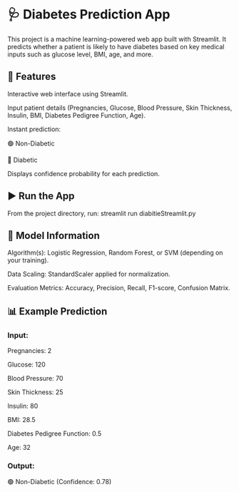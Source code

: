 # 🩺 Diabetes Prediction App

This project is a machine learning-powered web app built with Streamlit. It predicts whether a patient is likely to have diabetes based on key medical inputs such as glucose level, BMI, age, and more.

## 🚀 Features

Interactive web interface using Streamlit.

Input patient details (Pregnancies, Glucose, Blood Pressure, Skin Thickness, Insulin, BMI, Diabetes Pedigree Function, Age).

Instant prediction:

🟢 Non-Diabetic

🔴 Diabetic

Displays confidence probability for each prediction.

## ▶️ Run the App
From the project directory, run:
  streamlit run diabitieStreamlit.py

## 🧠 Model Information

Algorithm(s): Logistic Regression, Random Forest, or SVM (depending on your training).

Data Scaling: StandardScaler applied for normalization.

Evaluation Metrics: Accuracy, Precision, Recall, F1-score, Confusion Matrix.

## 📊 Example Prediction

### Input:

Pregnancies: 2

Glucose: 120

Blood Pressure: 70

Skin Thickness: 25

Insulin: 80

BMI: 28.5

Diabetes Pedigree Function: 0.5

Age: 32

### Output:
🟢 Non-Diabetic (Confidence: 0.78)
